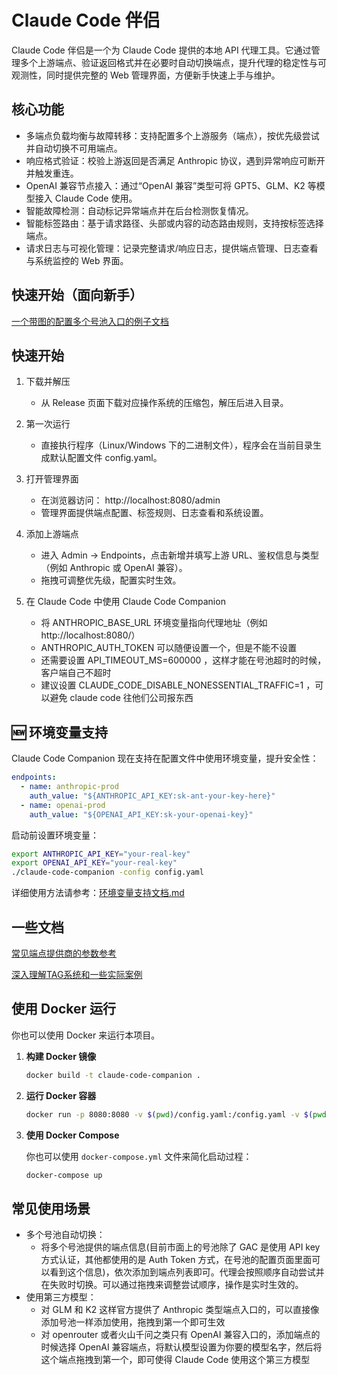 # Claude Code 伴侣

Claude Code 伴侣是一个为 Claude Code 提供的本地 API 代理工具。它通过管理多个上游端点、验证返回格式并在必要时自动切换端点，提升代理的稳定性与可观测性，同时提供完整的 Web 管理界面，方便新手快速上手与维护。

## 核心功能

- 多端点负载均衡与故障转移：支持配置多个上游服务（端点），按优先级尝试并自动切换不可用端点。
- 响应格式验证：校验上游返回是否满足 Anthropic 协议，遇到异常响应可断开并触发重连。
- OpenAI 兼容节点接入：通过“OpenAI 兼容”类型可将 GPT5、GLM、K2 等模型接入 Claude Code 使用。
- 智能故障检测：自动标记异常端点并在后台检测恢复情况。
- 智能标签路由：基于请求路径、头部或内容的动态路由规则，支持按标签选择端点。
- 请求日志与可视化管理：记录完整请求/响应日志，提供端点管理、日志查看与系统监控的 Web 界面。

## 快速开始（面向新手）

[一个带图的配置多个号池入口的例子文档](https://ucn0s6hcz1w1.feishu.cn/docx/PkCGd4qproRu80xr2yBcz1PinVe)

## 快速开始

1. 下载并解压

   - 从 Release 页面下载对应操作系统的压缩包，解压后进入目录。

2. 第一次运行

   - 直接执行程序（Linux/Windows 下的二进制文件），程序会在当前目录生成默认配置文件 config.yaml。

3. 打开管理界面

   - 在浏览器访问： http://localhost:8080/admin
   - 管理界面提供端点配置、标签规则、日志查看和系统设置。

4. 添加上游端点

   - 进入 Admin → Endpoints，点击新增并填写上游 URL、鉴权信息与类型（例如 Anthropic 或 OpenAI 兼容）。
   - 拖拽可调整优先级，配置实时生效。

5. 在 Claude Code 中使用 Claude Code Companion

   - 将 ANTHROPIC_BASE_URL 环境变量指向代理地址（例如 http://localhost:8080/）
   - ANTHROPIC_AUTH_TOKEN 可以随便设置一个，但是不能不设置
   - 还需要设置 API_TIMEOUT_MS=600000 ，这样才能在号池超时的时候，客户端自己不超时
   - 建议设置 CLAUDE_CODE_DISABLE_NONESSENTIAL_TRAFFIC=1 ，可以避免 claude code 往他们公司报东西

## 🆕 环境变量支持

Claude Code Companion 现在支持在配置文件中使用环境变量，提升安全性：

```yaml
endpoints:
  - name: anthropic-prod
    auth_value: "${ANTHROPIC_API_KEY:sk-ant-your-key-here}"
  - name: openai-prod  
    auth_value: "${OPENAI_API_KEY:sk-your-openai-key}"
```

启动前设置环境变量：
```bash
export ANTHROPIC_API_KEY="your-real-key"
export OPENAI_API_KEY="your-real-key"
./claude-code-companion -config config.yaml
```

详细使用方法请参考：[环境变量支持文档.md](./环境变量支持文档.md)

## 一些文档

[常见端点提供商的参数参考](https://ucn0s6hcz1w1.feishu.cn/sheets/RNPHswfIThqQ1itf1m4cb0mKnrc)

[深入理解TAG系统和一些实际案例](https://ucn0s6hcz1w1.feishu.cn/docx/YTvYdv7kzodpr9xZ2RXcGOc5n3c)

## 使用 Docker 运行

你也可以使用 Docker 来运行本项目。

1. **构建 Docker 镜像**

   ```bash
   docker build -t claude-code-companion .
   ```

2. **运行 Docker 容器**

   ```bash
   docker run -p 8080:8080 -v $(pwd)/config.yaml:/config.yaml -v $(pwd)/logs:/logs claude-code-companion
   ```

3. **使用 Docker Compose**

   你也可以使用 `docker-compose.yml` 文件来简化启动过程：

   ```bash
   docker-compose up
   ```

## 常见使用场景

- 多个号池自动切换：
  - 将多个号池提供的端点信息(目前市面上的号池除了 GAC 是使用 API key 方式认证，其他都使用的是 Auth Token 方式，在号池的配置页面里面可以看到这个信息)，依次添加到端点列表即可。代理会按照顺序自动尝试并在失败时切换。可以通过拖拽来调整尝试顺序，操作是实时生效的。
- 使用第三方模型：
  - 对 GLM 和 K2 这样官方提供了 Anthropic 类型端点入口的，可以直接像添加号池一样添加使用，拖拽到第一个即可生效
  - 对 openrouter 或者火山千问之类只有 OpenAI 兼容入口的，添加端点的时候选择 OpenAI 兼容端点，将默认模型设置为你要的模型名字，然后将这个端点拖拽到第一个，即可使得 Claude Code 使用这个第三方模型

